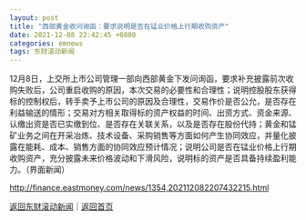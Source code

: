 ```yaml
---
layout: post
title: "西部黄金收问询函：要求说明是否在锰业价格上行期收购资产"
date: 2021-12-08 22:42:45 +0800
categories: emnews
tags: 东财滚动新闻
---
```


12月8日，上交所上市公司管理一部向西部黄金下发问询函，要求补充披露前次收购失败后，公司重启收购的原因，本次交易的必要性和合理性；说明控股股东获得标的控制权后，转手卖予上市公司的原因及合理性，交易作价是否公允，是否存在利益输送的情形；交易对方相关取得标的资产权益的时间、出资方式、资金来源、认缴出资是否已实缴到位、是否存在关联关系，以及是否存在股份代持；黄金和锰矿业务之间在开采冶炼、技术设备、采购销售等方面如何产生协同效应，并量化披露在能耗、成本、销售方面的协同效应预计情况；说明公司是否在锰业价格上行期收购资产，充分披露未来价格波动和下滑风险，说明标的资产是否具备持续盈利能力。（界面新闻）

<http://finance.eastmoney.com/news/1354,202112082207432215.html>

[返回东财滚动新闻](//finews.withounder.com/emnews/)｜[返回首页](//finews.withounder.com/)
